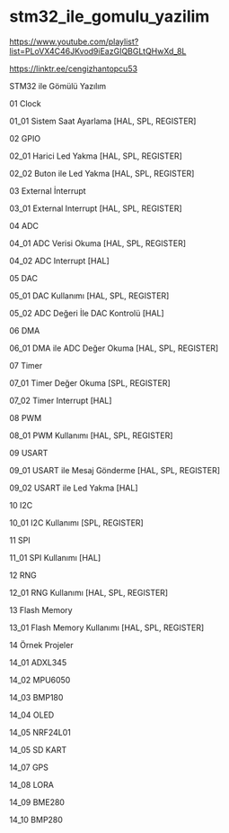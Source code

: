 # stm32_ile_gomulu_yazilim

https://www.youtube.com/playlist?list=PLoVX4C46JKvod9iEazGIQBGLtQHwXd_8L

https://linktr.ee/cengizhantopcu53

STM32 ile Gömülü Yazılım

01 Clock

01_01 Sistem Saat Ayarlama [HAL, SPL, REGISTER]

02 GPIO 

02_01 Harici Led Yakma [HAL, SPL, REGISTER]

02_02 Buton ile Led Yakma [HAL, SPL, REGISTER]

03 External İnterrupt

03_01 External Interrupt [HAL, SPL, REGISTER]

04 ADC 

04_01 ADC Verisi Okuma [HAL, SPL, REGISTER]

04_02 ADC Interrupt [HAL]

05 DAC 

05_01 DAC Kullanımı [HAL, SPL, REGISTER]

05_02 ADC Değeri İle DAC Kontrolü [HAL]

06 DMA

06_01 DMA ile ADC Değer Okuma [HAL, SPL, REGISTER]

07 Timer

07_01 Timer Değer Okuma [SPL, REGISTER]

07_02 Timer Interrupt [HAL]

08 PWM

08_01 PWM Kullanımı [HAL, SPL, REGISTER]

09 USART

09_01 USART ile Mesaj Gönderme [HAL, SPL, REGISTER]

09_02 USART ile Led Yakma [HAL]

10 I2C

10_01 I2C Kullanımı [SPL, REGISTER]

11 SPI 

11_01 SPI Kullanımı [HAL]

12 RNG

12_01 RNG Kullanımı [HAL, SPL, REGISTER]

13 Flash Memory

13_01 Flash Memory Kullanımı [HAL, SPL, REGISTER]

14 Örnek Projeler

14_01 ADXL345 

14_02 MPU6050

14_03 BMP180 

14_04 OLED 

14_05 NRF24L01

14_05 SD KART

14_07 GPS

14_08 LORA

14_09 BME280 
 
14_10 BMP280 

